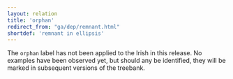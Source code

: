 ```yaml
---
layout: relation
title: 'orphan'
redirect_from: "ga/dep/remnant.html"
shortdef: 'remnant in ellipsis'
---
```


The `orphan` label has not been applied to the Irish in this release. No examples have been observed yet, but should any be identified, they will be marked in subsequent versions of the treebank.
